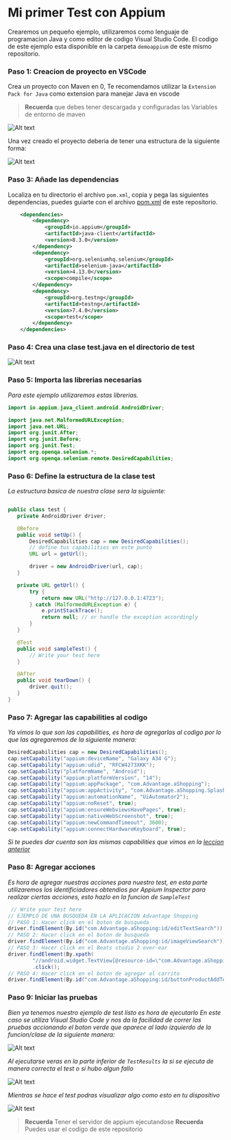 # Mi primer Test con Appium
Crearemos un pequeño ejemplo, utilizaremos como lenguaje de programacion Java y como editor de codigo Visual Studio Code. El codigo de este ejemplo esta disponible en la carpeta `demoappium` de este mismo repositorio.

### Paso 1: Creacion de proyecto en VSCode
Crea un proyecto con Maven en 0, Te recomendamos utilizar la `Extension Pack for Java` como extension para manejar Java en vscode
>**Recuerda** que debes tener descargada y configuradas las Variables de entorno de maven 

![Alt text](image.png)

Una vez creado el proyecto deberia de tener una estructura de la siguiente forma:

![Alt text](image-1.png)

### Paso 3: Añade las dependencias
Localiza en tu directorio el archivo `pom.xml`, copia y pega las siguientes dependencias, puedes guiarte con el archivo [pom.xml](./demoappium/pom.xml) de este repositorio.

```xml
    <dependencies>
        <dependency>
            <groupId>io.appium</groupId>
            <artifactId>java-client</artifactId>
            <version>8.3.0</version>
        </dependency>
        <dependency>
            <groupId>org.seleniumhq.selenium</groupId>
            <artifactId>selenium-java</artifactId>
            <version>4.13.0</version>
            <scope>compile</scope>
        </dependency>
        <dependency>
            <groupId>org.testng</groupId>
            <artifactId>testng</artifactId>
            <version>7.4.0</version>
            <scope>test</scope>
        </dependency>
    </dependencies>
```
### Paso 4: Crea una clase test.java en el directorio de test
![Alt text](image-2.png) 

 ### Paso 5: Importa las librerias necesarias
 _Para este ejemplo utilizaremos estas librerias._
 ```java
 import io.appium.java_client.android.AndroidDriver;

import java.net.MalformedURLException;
import java.net.URL;
import org.junit.After;
import org.junit.Before;
import org.junit.Test;
import org.openqa.selenium.*;
import org.openqa.selenium.remote.DesiredCapabilities;
 ```

### Paso 6: Define la estructura de la clase test
 _La estructura basica de nuestra clase sera la siguiente:_
 ```java
 
public class test {
    private AndroidDriver driver;

    @Before
    public void setUp() {
        DesiredCapabilities cap = new DesiredCapabilities();
        // define tus capabilities en este punto
        URL url = getUrl();

        driver = new AndroidDriver(url, cap);
    }

    private URL getUrl() {
        try {
            return new URL("http://127.0.0.1:4723");
        } catch (MalformedURLException e) {
            e.printStackTrace();
            return null; // or handle the exception accordingly
        }
    }

    @Test
    public void sampleTest() {
        // Write your test here
    }

    @After
    public void tearDown() {
        driver.quit();
    }
}

 ```
 ### Paso 7: Agregar las capabilities al codigo
 _Ya vimos lo que son las capabilities, es hora de agregarlas al codigo por lo que las agregaremos de la siguiente manera:_
 ```java
DesiredCapabilities cap = new DesiredCapabilities();
cap.setCapability("appium:deviceName", "Galaxy A34 G");
cap.setCapability("appium:udid", "RFCW4273XKK");
cap.setCapability("platformName", "Android");
cap.setCapability("appium:platformVersion", "14");
cap.setCapability("appium:appPackage", "com.Advantage.aShopping");
cap.setCapability("appium:appActivity", "com.Advantage.aShopping.SplashActivity");
cap.setCapability("appium:automationName", "UiAutomator2");
cap.setCapability("appium:noReset", true);
cap.setCapability("appium:ensureWebviewsHavePages", true);
cap.setCapability("appium:nativeWebScreenshot", true);
cap.setCapability("appium:newCommandTimeout", 3600);
cap.setCapability("appium:connectHardwareKeyboard", true);
 ```
_Si te puedes dar cuenta son las mismas capabilities que vimos en la [leccion anterior](./Taller4%20Inspeccionando%20Objetos.md)_

### Paso 8: Agregar acciones
_Es hora de agregar nuestras acciones para nuestro test, en esta parte utilizaremos los identificiadores obtendios por Appium Inspector para realizar ciertas acciones, esto hazlo en la funcion de `SampleTest`_
```java
 // Write your test here
// EJEMPLO DE UNA BUSQUEDA EN LA APLICACION Advantage Shopping
// PASO 1: Hacer click en el boton de busqueda
driver.findElement(By.id("com.Advantage.aShopping:id/editTextSearch")).sendKeys("Phones");
// PASO 2: Hacer click en el boton de busqueda
driver.findElement(By.id("com.Advantage.aShopping:id/imageViewSearch")).click();
// PASO 3: Hacer click en el Beats studio 2 over-ear
driver.findElement(By.xpath(
        "//android.widget.TextView[@resource-id=\"com.Advantage.aShopping:id/textViewProductName\" and @text=\"BEATS STUDIO 2 OVER-EAR MATTE BLACK HEADPHONES\"]"))
        .click();
// PASO 4: Hacer click en el boton de agregar al carrito
driver.findElement(By.id("com.Advantage.aShopping:id/buttonProductAddToCart")).click();
```
### Paso 9: Iniciar las pruebas
_Bien ya tenemos nuestro ejemplo de test listo es hora de ejecutarlo_
_En este caso se utiliza Visual Studio Code y nos da la facilidad de correr las pruebas accionando el boton verde que aparece al lado izquierdo de la funcion/clase de la siguiente manera:_

![Alt text](image-3.png)

_Al ejecutarse veras en la parte inferior de `TestResults` la si se ejecuta de manera correcta el test o si hubo algun fallo_

![Alt text](image-4.png)

_Mientras se hace el test podras visualizar algo como esto en tu dispositivo_

![Alt text](DemoAppium.gif)

>**Recuerda** Tener el servidor de appium ejecutandose 
>**Recuerda** Puedes usar el codigo de este repositorio

 
